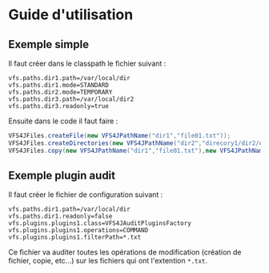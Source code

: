 # Guide d'utilisation

## Exemple simple

Il faut créer dans le classpath le fichier suivant :

```code
vfs.paths.dir1.path=/var/local/dir
vfs.paths.dir1.mode=STANDARD
vfs.paths.dir2.mode=TEMPORARY
vfs.paths.dir3.path=/var/local/dir2
vfs.paths.dir3.readonly=true
```

Ensuite dans le code il faut faire :

```java
VFS4JFiles.createFile(new VFS4JPathName("dir1","file01.txt"));
VFS4JFiles.createDirectories(new VFS4JPathName("dir2","direcory1/dir2/dir3"));
VFS4JFiles.copy(new VFS4JPathName("dir1","file01.txt"),new VFS4JPathName("dir2","file01.txt"));
```

## Exemple plugin audit

Il faut créer le fichier de configuration suivant :

```code
vfs.paths.dir1.path=/var/local/dir
vfs.paths.dir1.readonly=false
vfs.plugins.plugins1.class=VFS4JAuditPluginsFactory
vfs.plugins.plugins1.operations=COMMAND
vfs.plugins.plugins1.filterPath=*.txt
```

Ce fichier va auditer toutes les opérations de modification (création de fichier, copie, etc...) sur les fichiers qui
ont l'extention `*.txt`.


